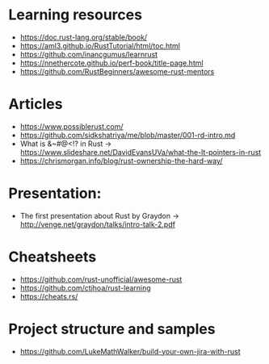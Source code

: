 # Learning resources
- https://doc.rust-lang.org/stable/book/
- https://aml3.github.io/RustTutorial/html/toc.html
- https://github.com/inancgumus/learnrust
- https://nnethercote.github.io/perf-book/title-page.html
- https://github.com/RustBeginners/awesome-rust-mentors

# Articles
- https://www.possiblerust.com/
- https://github.com/sidkshatriya/me/blob/master/001-rd-intro.md
- What is &~#@&lt;!? in Rust -> https://www.slideshare.net/DavidEvansUVa/what-the-lt-pointers-in-rust
- https://chrismorgan.info/blog/rust-ownership-the-hard-way/

# Presentation:
- The first presentation about Rust by Graydon -> http://venge.net/graydon/talks/intro-talk-2.pdf

# Cheatsheets
- https://github.com/rust-unofficial/awesome-rust
- https://github.com/ctjhoa/rust-learning
- https://cheats.rs/

# Project structure and samples
- https://github.com/LukeMathWalker/build-your-own-jira-with-rust
